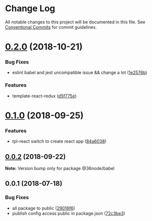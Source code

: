 # Change Log

All notable changes to this project will be documented in this file.
See [Conventional Commits](https://conventionalcommits.org) for commit guidelines.

# [0.2.0](https://github.com/36node/sketch/compare/@36node/babel@0.1.0...@36node/babel@0.2.0) (2018-10-21)


### Bug Fixes

* eslint babel and jest uncompatible issue && change a lot ([1e2576b](https://github.com/36node/sketch/commit/1e2576b))


### Features

* template-react-redux ([d5f775e](https://github.com/36node/sketch/commit/d5f775e))





<a name="0.1.0"></a>
# [0.1.0](https://github.com/36node/sketch/compare/@36node/babel@0.0.2...@36node/babel@0.1.0) (2018-09-25)


### Features

* tpl-react switch to create react app ([84a6038](https://github.com/36node/sketch/commit/84a6038))





<a name="0.0.2"></a>
## [0.0.2](https://github.com/36node/sketch/compare/@36node/babel@0.0.1...@36node/babel@0.0.2) (2018-09-22)

**Note:** Version bump only for package @36node/babel





<a name="0.0.1"></a>
## 0.0.1 (2018-07-18)


### Bug Fixes

* all package to public ([29016f6](https://github.com/36node/sketch/commit/29016f6))
* publish config access public in package.json ([72c3be3](https://github.com/36node/sketch/commit/72c3be3))
